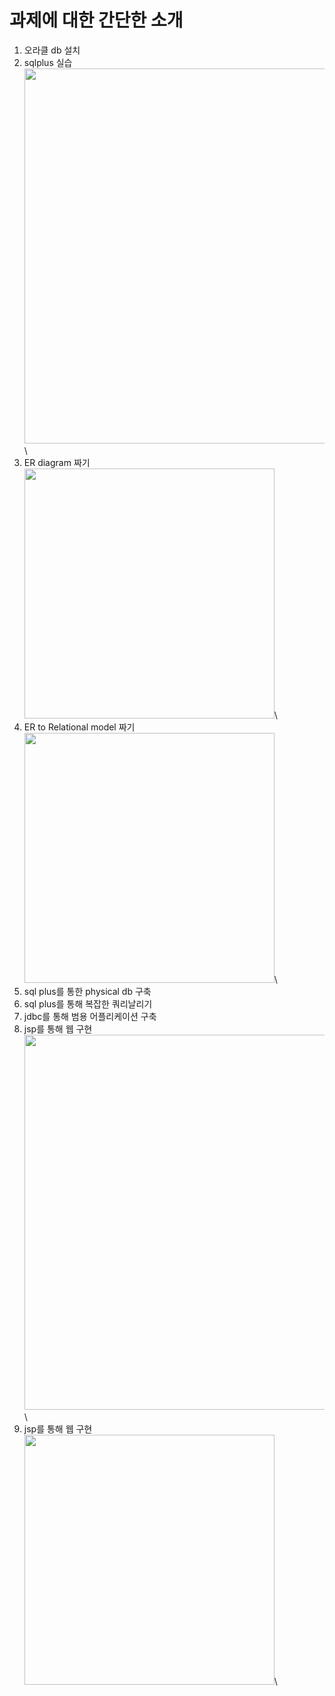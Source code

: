 #  과제에 대한 간단한 소개
1. 오라클 db 설치
2. sqlplus 실습\
<img src="https://user-images.githubusercontent.com/67677983/99945495-0ff6d880-2db8-11eb-81b6-975317201d13.PNG" width="600">\
3. ER diagram 짜기\
<img src="https://user-images.githubusercontent.com/67677983/99945522-1be29a80-2db8-11eb-8ebd-da00df132b60.png" width="400">\
4. ER to Relational model 짜기\
<img src="https://user-images.githubusercontent.com/67677983/99945536-2309a880-2db8-11eb-96ab-e0f023fa16dd.jpg" width="400">\
5. sql plus를 통한 physical db 구축
6. sql plus를 통해 복잡한 쿼리날리기
7. jdbc를 통해 범용 어플리케이션 구축
8. jsp를 통해 웹 구현
<img src="https://user-images.githubusercontent.com/67677983/99945688-67954400-2db8-11eb-95a6-5edd73d394ae.PNG" width="600">\
9. jsp를 통해 웹 구현
<img src="https://user-images.githubusercontent.com/67677983/99945692-69f79e00-2db8-11eb-96d2-9697a53e17c9.PNG" width="400">\
